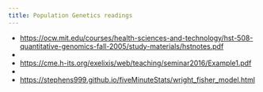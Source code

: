 ```yaml
---
title: Population Genetics readings
---
```


- https://ocw.mit.edu/courses/health-sciences-and-technology/hst-508-quantitative-genomics-fall-2005/study-materials/hstnotes.pdf
-
- https://cme.h-its.org/exelixis/web/teaching/seminar2016/Example1.pdf
-
- https://stephens999.github.io/fiveMinuteStats/wright_fisher_model.html